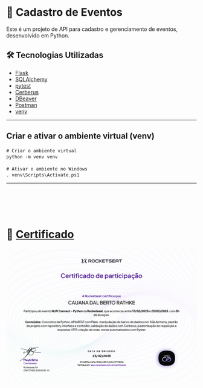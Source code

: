 # 📅 Cadastro de Eventos

Este é um projeto de API para cadastro e gerenciamento de eventos, desenvolvido em Python.

## 🛠 Tecnologias Utilizadas
- [Flask](https://flask.palletsprojects.com/)
- [SQLAlchemy](https://www.sqlalchemy.org/)
- [pytest](https://docs.pytest.org/)
- [Cerberus](https://pypi.org/project/Cerberus/)
- [DBeaver](https://dbeaver.io/) 
- [Postman](https://www.postman.com/)
- [venv](https://pypi.org/project/virtualenv/)

---

## Criar e ativar o ambiente virtual (venv)

    # Criar o ambiente virtual
    python -m venv venv

    # Ativar o ambiente no Windows 
    . venv\Scripts\Activate.ps1
---
<br><br>
---
# 📄 [Certificado](https://app.rocketseat.com.br/certificates/67ce441a-3a7e-45ed-b807-b3cc37f7db36)

![certificado_rocketseat](./postman/Certificado.png)




